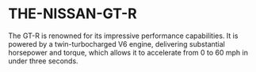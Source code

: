# THE-NISSAN-GT-R
The GT-R is renowned for its impressive performance capabilities. It is powered by a twin-turbocharged V6 engine, delivering substantial horsepower and torque, which allows it to accelerate from 0 to 60 mph in under three seconds. 
